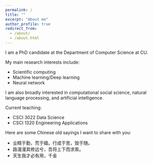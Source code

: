 ```yaml
---
permalink: /
title: ""
excerpt: "About me"
author_profile: true
redirect_from: 
  - /about/
  - /about.html
---
```


I am a PhD candidate at the Department of Computer Science at CU.

My main research interests include:
* Scientific computing 
* Machine learning/Deep learning
* Neural network

I am also broadly interested in computational social science, natural language processing, and artificial intelligence.

Current teaching: 
* CSCI 3022 Data Science
* CSCI 1320 Engineering Applications

Here are some Chinese old sayings I want to share with you:
* 业精于勤，荒于嬉。行成于思，毁于随。
* 路漫漫其修远兮，吾将上下而求索。
* 天生我才必有用，千金
